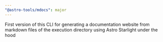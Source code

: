 ```yaml
---
"@astro-tools/mdocs": major
---
```


First version of this CLI for generating a documentation website from markdown files of the execution directory using Astro Starlight under the hood
